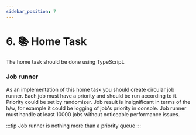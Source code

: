```yaml
---
sidebar_position: 7
---
```


# 6. 📚 Home Task

The home task should be done using TypeScript.

### Job runner

As an implementation of this home task you should create circular job runner. Each job must have a priority and should be run according to it. Priority could be set by randomizer. Job result is insignificant in terms of the h/w, for example it could be logging of job's priority in console. Job runner must handle at least 10000 jobs without noticeable performance issues.

:::tip
Job runner is nothing more than a priority queue
:::
